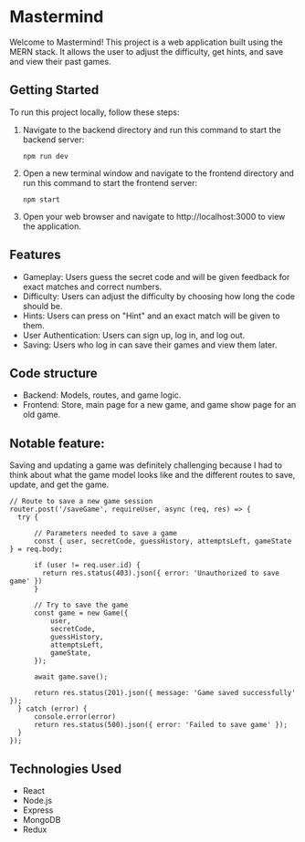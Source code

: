 # Mastermind

Welcome to Mastermind! This project is a web application built using the MERN stack. It allows the user to adjust the difficulty, get hints, and save and view their past games.

## Getting Started

To run this project locally, follow these steps:

1. Navigate to the backend directory and run this command to start the backend server:
   ```
   npm run dev
   ```

2. Open a new terminal window and navigate to the frontend directory and run this command to start the frontend server:
   ```
   npm start
   ```

3. Open your web browser and navigate to http://localhost:3000 to view the application.

## Features
* Gameplay: Users guess the secret code and will be given feedback for exact matches and correct numbers.
* Difficulty: Users can adjust the difficulty by choosing how long the code should be.
* Hints: Users can press on "Hint" and an exact match will be given to them.
* User Authentication: Users can sign up, log in, and log out.
* Saving: Users who log in can save their games and view them later.

## Code structure
* Backend: Models, routes, and game logic.
* Frontend: Store, main page for a new game, and game show page for an old game.

## Notable feature:
Saving and updating a game was definitely challenging because I had to think about what the game model looks like and the different routes to save, update, and get the game.
```
// Route to save a new game session
router.post('/saveGame', requireUser, async (req, res) => {
  try {

      // Parameters needed to save a game
      const { user, secretCode, guessHistory, attemptsLeft, gameState } = req.body;

      if (user != req.user.id) {
        return res.status(403).json({ error: 'Unauthorized to save game' })
      }

      // Try to save the game
      const game = new Game({
          user,
          secretCode,
          guessHistory,
          attemptsLeft,
          gameState,
      });

      await game.save();

      return res.status(201).json({ message: 'Game saved successfully' });
  } catch (error) {
      console.error(error)
      return res.status(500).json({ error: 'Failed to save game' });
  }
});
```

## Technologies Used
* React
* Node.js
* Express
* MongoDB
* Redux


